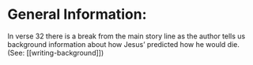 # General Information:

In verse 32 there is a break from the main story line as the author tells us background information about how Jesus’ predicted how he would die. (See: [[writing-background]])